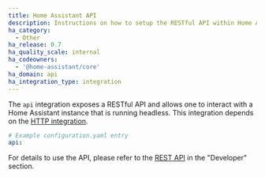 ```yaml
---
title: Home Assistant API
description: Instructions on how to setup the RESTful API within Home Assistant.
ha_category:
  - Other
ha_release: 0.7
ha_quality_scale: internal
ha_codeowners:
  - '@home-assistant/core'
ha_domain: api
ha_integration_type: integration
---
```


The `api` integration exposes a RESTful API and allows one to interact with a Home Assistant instance that is running headless. This integration depends on the [HTTP integration](/integrations/http/).

```yaml
# Example configuration.yaml entry
api:
```

For details to use the API, please refer to the [REST API](/developers/rest_api/) in the "Developer" section.

